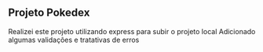 ## Projeto Pokedex

Realizei este projeto utilizando express para subir o projeto local
Adicionado algumas validações e tratativas de erros
